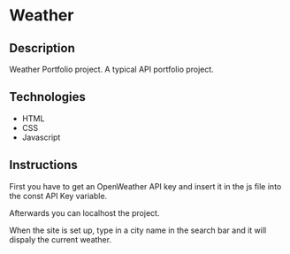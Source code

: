 # Weather 

## Description
Weather Portfolio project.
A typical API portfolio project.

## Technologies

- HTML
- CSS
- Javascript

## Instructions
First you have to get an OpenWeather API key and insert it in the js file into the const API Key variable.

Afterwards you can localhost the project.

When the site is set up, type in a city name in the search bar and it will dispaly the current weather.







